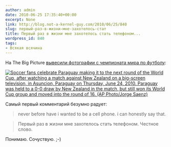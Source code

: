 ```yaml
---
author: admin
date: 2010-06-25 17:35:40+00:00
excerpt: None
link: http://blog.not-a-kernel-guy.com/2010/06/25/840
slug: первый-раз-в-жизни-мне-захотелось-стат
title: Первый раз в жизни мне захотелось стать телефоном...
wordpress_id: 840
tags:
- Всякая всячина
---
```


На The Big Picture [вывесили фотографии с чемпионата мира по футболу](http://www.boston.com/bigpicture/2010/06/halfway_in_-_2010_world_cup.html):

[![Soccer fans celebrate Paraguay making it to the next round of the World Cup, after watching a match against New Zealand on a big-screen television, in Asuncion, Paraguay on Thursday, June 24, 2010. Paraguay was held to a 0-0 draw by New Zealand in the match, but still won its World Cup group and moved into the round of 16. (AP Photo/Jorge Saenz)](http://blog.not-a-kernel-guy.com/wp-content/uploads/2010/06/w18_24042095.jpg)](http://www.boston.com/bigpicture/2010/06/halfway_in_-_2010_world_cup.html#photo18)

Самый первый комментарий безумно радует:

> never before have i wanted to be a cell phone. i can honestly say that.

> Первый раз в жизни мне захотелось стать телефоном. Честное слово.

Понимаю. Сочуствую. ;-)
